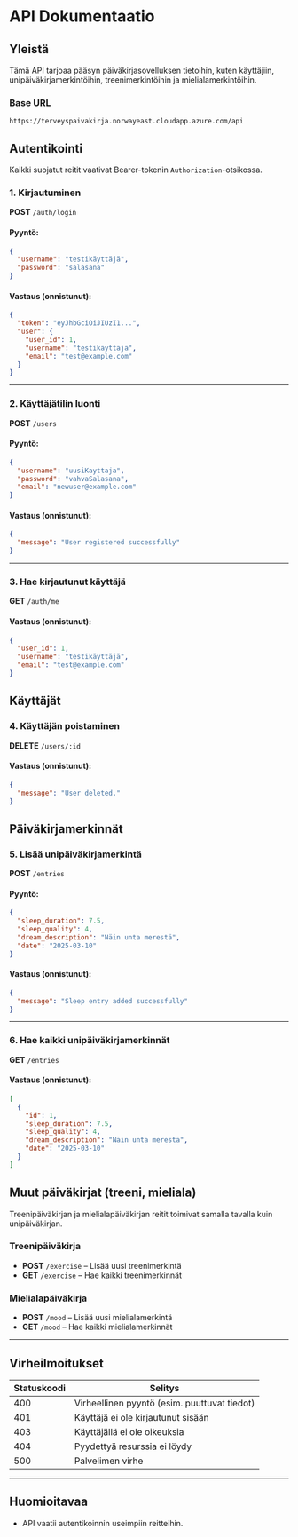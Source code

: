 # API Dokumentaatio

## Yleistä
Tämä API tarjoaa pääsyn päiväkirjasovelluksen tietoihin, kuten käyttäjiin, unipäiväkirjamerkintöihin, treenimerkintöihin ja mielialamerkintöihin.

### Base URL
```
https://terveyspaivakirja.norwayeast.cloudapp.azure.com/api
```

## Autentikointi
Kaikki suojatut reitit vaativat Bearer-tokenin `Authorization`-otsikossa.

### 1. Kirjautuminen
**POST** `/auth/login`

#### Pyyntö:
```json
{
  "username": "testikäyttäjä",
  "password": "salasana"
}
```

#### Vastaus (onnistunut):
```json
{
  "token": "eyJhbGciOiJIUzI1...",
  "user": {
    "user_id": 1,
    "username": "testikäyttäjä",
    "email": "test@example.com"
  }
}
```

---
### 2. Käyttäjätilin luonti
**POST** `/users`

#### Pyyntö:
```json
{
  "username": "uusiKayttaja",
  "password": "vahvaSalasana",
  "email": "newuser@example.com"
}
```

#### Vastaus (onnistunut):
```json
{
  "message": "User registered successfully"
}
```

---
### 3. Hae kirjautunut käyttäjä
**GET** `/auth/me`

#### Vastaus (onnistunut):
```json
{
  "user_id": 1,
  "username": "testikäyttäjä",
  "email": "test@example.com"
}
```

## Käyttäjät
### 4. Käyttäjän poistaminen
**DELETE** `/users/:id`

#### Vastaus (onnistunut):
```json
{
  "message": "User deleted."
}
```

## Päiväkirjamerkinnät
### 5. Lisää unipäiväkirjamerkintä
**POST** `/entries`

#### Pyyntö:
```json
{
  "sleep_duration": 7.5,
  "sleep_quality": 4,
  "dream_description": "Näin unta merestä",
  "date": "2025-03-10"
}
```

#### Vastaus (onnistunut):
```json
{
  "message": "Sleep entry added successfully"
}
```

---
### 6. Hae kaikki unipäiväkirjamerkinnät
**GET** `/entries`

#### Vastaus (onnistunut):
```json
[
  {
    "id": 1,
    "sleep_duration": 7.5,
    "sleep_quality": 4,
    "dream_description": "Näin unta merestä",
    "date": "2025-03-10"
  }
]
```

## Muut päiväkirjat (treeni, mieliala)
Treenipäiväkirjan ja mielialapäiväkirjan reitit toimivat samalla tavalla kuin unipäiväkirjan.

### Treenipäiväkirja
- **POST** `/exercise` – Lisää uusi treenimerkintä
- **GET** `/exercise` – Hae kaikki treenimerkinnät

### Mielialapäiväkirja
- **POST** `/mood` – Lisää uusi mielialamerkintä
- **GET** `/mood` – Hae kaikki mielialamerkinnät

---
## Virheilmoitukset
| Statuskoodi | Selitys |
|------------|---------|
| 400 | Virheellinen pyyntö (esim. puuttuvat tiedot) |
| 401 | Käyttäjä ei ole kirjautunut sisään |
| 403 | Käyttäjällä ei ole oikeuksia |
| 404 | Pyydettyä resurssia ei löydy |
| 500 | Palvelimen virhe |

---
## Huomioitavaa
- API vaatii autentikoinnin useimpiin reitteihin.


